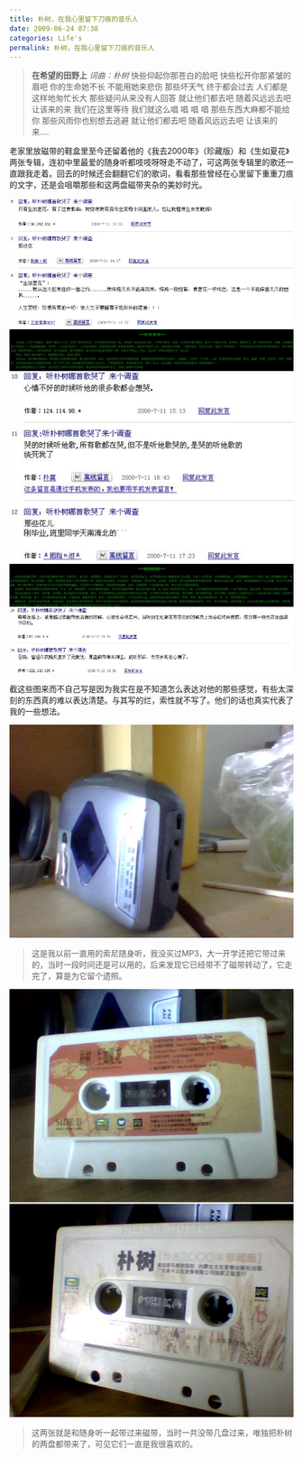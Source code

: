 ```yaml
---
title: 朴树，在我心里留下刀痕的音乐人
date: 2009-06-24 07:38
categories: Life's
permalink: 朴树，在我心里留下刀痕的音乐人
---
```


>**在希望的田野上** 
*词曲：朴树*
快些仰起你那苍白的脸吧
快些松开你那紧皱的眉吧
你的生命她不长
不能用她来悲伤
那些坏天气
终于都会过去
人们都是这样地匆忙长大
那些疑问从来没有人回答
就让他们都去吧
随着风远远去吧
让该来的来
我们在这里等待
我们就这么唱 唱 唱 唱
那些东西大麻都不能给你
那些风雨你也别想去逃避
就让他们都去吧
随着风远远去吧
让该来的来....

老家里放磁带的鞋盒里至今还留着他的《我去2000年》（珍藏版）和《生如夏花》两张专辑，连初中里最爱的随身听都吱吱呀呀走不动了，可这两张专辑里的歌还一直跟我走着。回去的时候还会翻翻它们的歌词，看看那些曾经在心里留下重重刀痕的文字，还是会咀嚼那些和这两盘磁带夹杂的美妙时光。

![](/image/图/朴树，在我心里留下刀痕的音乐人01.jpg)
![](/image/图/朴树，在我心里留下刀痕的音乐人02.jpg)
![](/image/图/朴树，在我心里留下刀痕的音乐人03.jpg)
![](/image/图/朴树，在我心里留下刀痕的音乐人04.jpg)
![](/image/图/朴树，在我心里留下刀痕的音乐人05.jpg)

截这些图来而不自己写是因为我实在是不知道怎么表达对他的那些感觉，有些太深刻的东西真的难以表达清楚。与其写的烂，索性就不写了。他们的话也真实代表了我的一些想法。

![](/image/图/朴树，在我心里留下刀痕的音乐人06.jpg)
>这是我以前一直用的索尼随身听，我没买过MP3，大一开学还把它带过来的，当时一段时间还是可以用的，后来发现它已经带不了磁带转动了，它走完了，算是为它留个遗照。

![](/image/图/朴树，在我心里留下刀痕的音乐人07.jpg)
![](/image/图/朴树，在我心里留下刀痕的音乐人08.jpg)
>这两张就是和随身听一起带过来磁带，当时一共没带几盘过来，唯独把朴树的两盘都带来了，可见它们一直是我很喜欢的。
